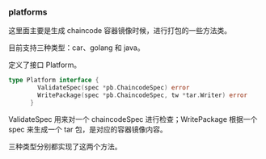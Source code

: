 ### platforms

这里面主要是生成 chaincode 容器镜像时候，进行打包的一些方法类。

目前支持三种类型：car、golang 和 java。

定义了接口 Platform。

```go
type Platform interface { 
        ValidateSpec(spec *pb.ChaincodeSpec) error 
        WritePackage(spec *pb.ChaincodeSpec, tw *tar.Writer) error
      }
```

ValidateSpec 用来对一个 chaincodeSpec 进行检查；WritePackage 根据一个 spec 来生成一个 tar 包，是对应的容器镜像内容。

三种类型分别都实现了这两个方法。

